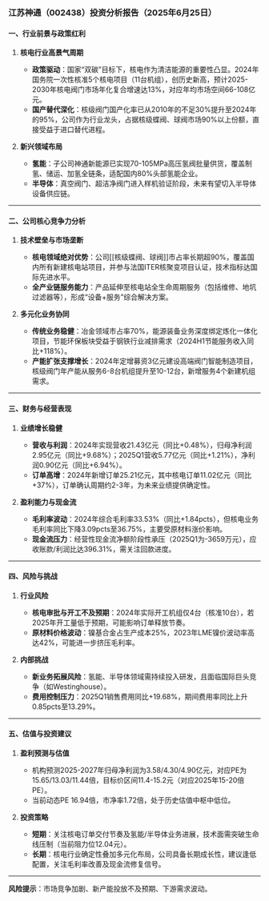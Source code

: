 ### 江苏神通（002438）投资分析报告（2025年6月25日）

#### 一、**行业前景与政策红利**​

1. ​**核电行业高景气周期**​
    
    - ​**政策驱动**​：国家“双碳”目标下，核电作为清洁能源的重要性凸显。2024年国务院一次性核准5个核电项目（11台机组），创历史新高，预计2025-2030年核电阀门市场年化复合增速达13%，对应年均市场空间66-108亿元。
    - ​**国产替代深化**​：核级阀门国产化率已从2010年的不足30%提升至2024年的95%，公司作为行业龙头，占据核级蝶阀、球阀市场90%以上份额，直接受益于进口替代进程。
2. ​**新兴领域布局**​
    
    - ​**氢能**​：子公司神通新能源已实现70-105MPa高压氢阀批量供货，覆盖制氢、储运、加氢全链条，适配国内80%头部氢能企业。
    - ​**半导体**​：真空阀门、超洁净阀门进入样机验证阶段，未来有望切入半导体设备供应链。

---

#### 二、**公司核心竞争力分析**​

1. ​**技术壁垒与市场垄断**​
    
    - ​**核电领域绝对优势**​：公司[[核级蝶阀、球阀]]市占率长期超90%，覆盖国内所有新建核电站项目，并参与法国ITER核聚变项目认证，技术指标达国际先进水平。
    - ​**全产业链服务能力**​：产品延伸至核电站全生命周期服务（包括维修、地坑过滤器等），形成“设备+服务”综合解决方案。
2. ​**多元化业务协同**​
    
    - ​**传统业务稳健**​：冶金领域市占率70%，能源装备业务深度绑定炼化一体化项目，节能环保板块受益于钢铁行业减排需求（2024H1节能服务收入同比+118%）。
    - ​**产能扩张支撑增长**​：2024年定增募资3亿元建设高端阀门智能制造项目，核级阀门年产能从服务6-8台机组提升至10-12台，新增服务4个新建机组需求。

---

#### 三、**财务与经营表现**​

1. ​**业绩增长稳健**​
    
    - ​**营收与利润**​：2024年实现营收21.43亿元（同比+0.48%），归母净利润2.95亿元（同比+9.68%）；2025Q1营收5.77亿元（同比+1.21%），净利润0.90亿元（同比+6.94%）。
    - ​**订单高增**​：2024年新增订单25.21亿元，其中核电订单11.02亿元（同比+37%），订单确认周期约2-3年，为未来业绩提供确定性。
2. ​**盈利能力与现金流**​
    
    - ​**毛利率波动**​：2024年综合毛利率33.53%（同比+1.84pcts），但核电业务毛利率同比下降3.09pcts至36.75%，主要受原材料涨价影响。
    - ​**现金流压力**​：经营性现金流净额阶段性承压（2025Q1为-3659万元），应收账款/利润比达396.31%，需关注回款进度。

---

#### 四、**风险与挑战**​

1. ​**行业风险**​
    
    - ​**核电审批与开工不及预期**​：2024年实际开工机组仅4台（核准10台），若2025年开工量低于预期，可能影响订单释放节奏。
    - ​**原材料价格波动**​：镍基合金占生产成本25%，2023年LME镍价波动率高达42%，可能进一步挤压毛利率。
2. ​**内部挑战**​
    
    - ​**新业务拓展风险**​：氢能、半导体领域需持续投入研发，且面临国际巨头竞争（如Westinghouse）。
    - ​**费用控制压力**​：2025Q1销售费用同比+19.68%，期间费用率同比上升0.85pcts至13.29%。

---

#### 五、**估值与投资建议**​

1. ​**盈利预测与估值**​
    
    - 机构预测2025-2027年归母净利润为3.58/4.30/4.90亿元，对应PE为15.65/13.03/11.44倍，目标价区间11.4-15.2元（对应2025年15-20倍PE）。
    - 当前动态PE 16.94倍，市净率1.72倍，处于历史估值中枢中低位。
2. ​**投资策略**​
    
    - ​**短期**​：关注核电订单交付节奏及氢能/半导体业务进展，技术面需突破生命线压制（当前阻力位12.04元）。
    - ​**长期**​：核电行业确定性叠加多元化布局，公司具备长期成长性，建议逢低配置，关注毛利率改善及现金流修复信号。

---

​**风险提示**​：市场竞争加剧、新产能投放不及预期、下游需求波动。